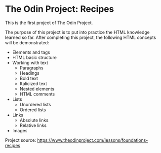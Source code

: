 # The Odin Project: Recipes

This is the first project of The Odin Project.

The purpose of this project is to put into practice the HTML knowledge learned so far. After completing this project, the following HTML concepts will be demonstrated:

* Elements and tags
* HTML basic structure
* Working with text
    * Paragraphs
    * Headings
    * Bold text
    * Italicized text
    * Nested elements
    * HTML comments
* Lists
    * Unordered lists
    * Ordered lists
* Links
    * Absolute links
    * Relative links
* Images

Project source: https://www.theodinproject.com/lessons/foundations-recipes
